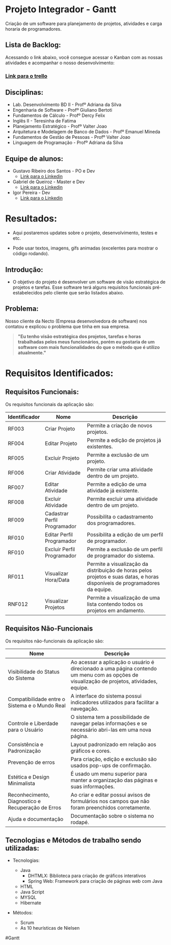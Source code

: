 # Projeto Integrador - Gantt 

Criação de um software para planejamento de projetos, atividades e carga horaria de programadores.

## Lista de Backlog:
Acessando o link abaixo, você consegue acessar o Kanban com as nossas atividades e acompanhar o nosso desenvolvimento:
### [Link para o trello](https://trello.com/b/fRWb5UFb/pi-2-semestre)

## Disciplinas:
- Lab. Desenvolvimento BD II - Profº Adriana da Silva
- Engenharia de Software - Profº Giuliano Bertoti
- Fundamentos de Cálculo - Profº Dercy Felix
- Inglês II - Teresinha de Fatima
- Planejamento Estratégico - Profº Valter Joao
- Arquitetura e Modelagem de Banco de Dados - Profº Emanuel Mineda
- Fundamentos de Gestão de Pessoas - Profº Valter Joao
- Linguagem de Programação - Profº Adriana da Silva

## Equipe de alunos:
- Gustavo Ribeiro dos Santos - PO e Dev
    - [Link para o Linkedin](https://www.linkedin.com/in/gustavo-ribeiro-dos-santos-0bbb08123/)  
- Gabriel de Queiroz - Master e Dev
    - [Link para o Linkedin](https://www.linkedin.com/in/gabriel-queiroz-8a665815b/)  
- Igor Pereira - Dev
    - [Link para o Linkedin](http://linkedin.com/in/igor-da-silva-pereira-119794159/)  

# Resultados:
- Aqui postaremos updates sobre o projeto, desenvolvimento, testes e etc.

- Pode usar textos, imagens, gifs animadas (excelentes para mostrar o código rodando).

## Introdução:
- O objetivo do projeto é desenvolver um software de visão estratégica de projetos e tarefas. Esse software terá alguns requisitos funcionais pré-estabelecidos pelo cliente que serão listados abaixo.

## Problema:
Nosso cliente da Necto (Empresa desenvolvedora de software) nos contatou e explicou o problema que tinha em sua empresa.

>**"Eu tenho visão estratégica dos projetos, tarefas e horas trabalhadas pelos meus funcionários, porém eu gostaria de um software com mais funcionalidades do que o método que é utilizo atualmente."**


# Requisitos Identificados:

## Requisitos Funcionais:
Os requisitos funcionais da aplicação são:

|Identificador|Nome|Descrição|
|----|--|----------|
| RF003 | Criar Projeto | Permite a criação de novos projetos.|
| RF004 | Editar Projeto | Permite a edição de projetos já existentes.|
| RF005	| Excluir Projeto | Permite a exclusão de um projeto.|
| RF006	| Criar Atividade | Permite criar uma atividade dentro de um projeto.|
| RF007	| Editar Atividade | Permite a edição de uma atividade já existente.|
| RF008	| Excluir Atividade	| Permite excluir uma atividade dentro de um projeto.|
| RF009	| Cadastrar Perfil Programador | Possibilita o cadastramento dos programadores.|
| RF010 | Editar Perfil Programador | Possibilita a edição de um perfil de programador.|
| RF010	| Excluir Perfil Programador | Permite a exclusão de um perfil de programador do sistema.|
| RF011	| Visualizar Hora/Data | Permite a visualização da distribuição de horas pelos projetos e suas datas, e horas disponíveis de programadores da equipe.|
| RNF012 | Visualizar Projetos | Permite a visualização de uma lista contendo todos os projetos em andamento.|

## Requisitos Não-Funcionais
Os requisitos não-funcionais da aplicação são:

|Nome|Descrição| 
|--|----------|
| Visibilidade do Status do Sistema | Ao acessar a aplicação o usuário é direcionado a uma página contendo um menu com as opções de visualização de projetos, atividades, equipe.|
| Compatibilidade entre o Sistema e o Mundo Real | A interface do sistema possui indicadores utilizados para facilitar a navegação.|
| Controle e Liberdade para o Usuário | O sistema tem a possibilidade de navegar pelas informações e se necessário abri-las em uma nova página.|
| Consistência e Padronização | Layout padronizado em relação aos gráficos e cores.|
| Prevenção de erros | Para criação, edição e exclusão são usados pop-ups de confirmação.|
| Estética e Design Minimalista | É usado um menu superior para manter a organização das páginas e suas informações.|
| Reconhecimento, Diagnostico e Recuperação de Erros | Ao criar e editar possui avisos de formulários nos campos que não foram preenchidos corretamente.|
| Ajuda e documentação | Documentação sobre o sistema no rodapé.|


## Tecnologias e Métodos de trabalho sendo utilizadas:
- Tecnologias:
    - Java
        - DHTMLX: Biblioteca para criação de gráficos interativos
        - Spring Web: Framework para criação de páginas web com Java
    - HTML
    - Java Script
    - MYSQL
    - Hibernate


- Métodos: 
    - Scrum
    - As 10 heurísticas de Nielsen

    
    
  

 #Gantt
